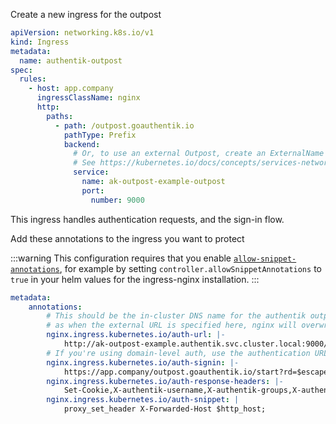 Create a new ingress for the outpost

```yaml
apiVersion: networking.k8s.io/v1
kind: Ingress
metadata:
  name: authentik-outpost
spec:
  rules:
    - host: app.company
      ingressClassName: nginx
      http:
        paths: 
          - path: /outpost.goauthentik.io
            pathType: Prefix
            backend:
              # Or, to use an external Outpost, create an ExternalName service and reference that here.
              # See https://kubernetes.io/docs/concepts/services-networking/service/#externalname
              service:
                name: ak-outpost-example-outpost
                port:
                  number: 9000
```

This ingress handles authentication requests, and the sign-in flow.

Add these annotations to the ingress you want to protect

:::warning
This configuration requires that you enable [`allow-snippet-annotations`](https://kubernetes.github.io/ingress-nginx/user-guide/nginx-configuration/configmap/#allow-snippet-annotations), for example by setting `controller.allowSnippetAnnotations` to `true` in your helm values for the ingress-nginx installation.
:::

```yaml
metadata:
    annotations:
        # This should be the in-cluster DNS name for the authentik outpost service
        # as when the external URL is specified here, nginx will overwrite some crucial headers
        nginx.ingress.kubernetes.io/auth-url: |-
            http://ak-outpost-example.authentik.svc.cluster.local:9000/outpost.goauthentik.io/auth/nginx
        # If you're using domain-level auth, use the authentication URL instead of the application URL
        nginx.ingress.kubernetes.io/auth-signin: |-
            https://app.company/outpost.goauthentik.io/start?rd=$escaped_request_uri
        nginx.ingress.kubernetes.io/auth-response-headers: |-
            Set-Cookie,X-authentik-username,X-authentik-groups,X-authentik-email,X-authentik-name,X-authentik-uid
        nginx.ingress.kubernetes.io/auth-snippet: |
            proxy_set_header X-Forwarded-Host $http_host;
```
